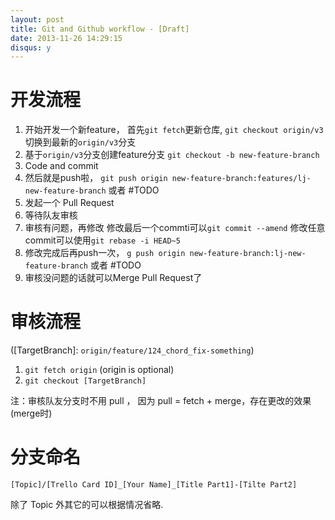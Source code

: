 ```yaml
---
layout: post
title: Git and Github workflow - [Draft]
date: 2013-11-26 14:29:15
disqus: y
---
```


# 开发流程

1. 开始开发一个新feature，
   首先`git fetch`更新仓库, `git checkout origin/v3`切换到最新的`origin/v3`分支
2. 基于`origin/v3`分支创建feature分支
   `git checkout -b new-feature-branch`
3. Code and commit
4. 然后就是push啦，
   `git push origin new-feature-branch:features/lj-new-feature-branch` 或者 #TODO
5. 发起一个 Pull Request
6. 等待队友审核
7. 审核有问题，再修改
   修改最后一个commti可以`git commit --amend`
   修改任意commit可以使用`git rebase -i HEAD~5`
8. 修改完成后再push一次，
   `g push origin new-feature-branch:lj-new-feature-branch` 或者 #TODO
9. 审核没问题的话就可以Merge Pull Request了

# 审核流程

([TargetBranch]: `origin/feature/124_chord_fix-something`)

1. `git fetch origin` (origin is optional)
2. `git checkout [TargetBranch]`

注：审核队友分支时不用 pull ， 因为 pull = fetch + merge，存在更改的效果(merge时)

# 分支命名

```
[Topic]/[Trello Card ID]_[Your Name]_[Title Part1]-[Tilte Part2]
```

除了 Topic 外其它的可以根据情况省略.



